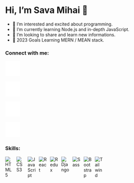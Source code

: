 # Hi, I’m Sava Mihai 👋 

- 👀 I’m interested and excited about programming.
- 🌱 I’m currently learning Node.js and in-depth JavaScript.
- 💞️ I’m looking to share and learn new informations.
- 🥅 2023 Goals Learning MERN / MEAN stack.

### Connect with me:

<!-- [![website](./img/globe-light.svg)](https://www.websavanthub.com/#gh-light-mode-only) -->
[![website](./img/globe-dark.svg)](https://www.websavanthub.com/)
<!-- &nbsp;&nbsp; -->
<!-- [![website](./img/linkedin-light.svg)](https://www.linkedin.com/in/mihai-sava-517534242#gh-light-mode-only) -->
[![website](./img/linkedin-dark.svg)](https://www.linkedin.com/in/mihai-sava-517534242)
<!-- &nbsp;&nbsp; -->
<!-- [![website](./img/instagram-light.svg)](https://www.instagram.com/savamihai/?r=nametag#gh-light-mode-only) -->
[![website](./img/instagram-dark.svg)](https://www.instagram.com/savamihai/?r=nametag)
<!-- &nbsp;&nbsp; -->
<!-- [![website](./img/twitter-light.svg)](https://twitter.com/MihaiSava98#gh-light-mode-only) -->
[![website](./img/twitter-dark.svg)](https://twitter.com/MihaiSava98)



### Skills:
<img align="left" alt="HTML5" width="26px" src="https://cdn.jsdelivr.net/gh/devicons/devicon/icons/html5/html5-original.svg" style="padding-right:10px;" />
<img align="left" alt="CSS3" width="26px" src="https://cdn.jsdelivr.net/gh/devicons/devicon/icons/css3/css3-original.svg" style="padding-right:10px;" />
<img align="left" alt="JavaScript" width="26px" src="https://cdn.jsdelivr.net/gh/devicons/devicon/icons/javascript/javascript-original.svg" style="padding-right:10px;" />
<img align="left" alt="React" width="26px" src="https://cdn.jsdelivr.net/gh/devicons/devicon/icons/react/react-original.svg" style="padding-right:10px;" />
<img align="left" alt="Redux" width="26px" src="https://raw.githubusercontent.com/reduxjs/redux/master/logo/logo.png" style="padding-right:10px;" />
<img align="left" alt="Django" width="26px" src="https://cdn.iconscout.com/icon/free/png-256/django-1-282754.png" style="padding-right:10px;" />
<img align="left" alt="Sass" width="26px" src="https://cdn.jsdelivr.net/gh/devicons/devicon/icons/sass/sass-original.svg" style="padding-right:10px;" />
<img align="left" alt="Bootstrap" width="26px" src="https://upload.wikimedia.org/wikipedia/commons/b/b2/Bootstrap_logo.svg" style="padding-right:10px;" />
<img align="left" alt="Tailwind" width="26px" src="https://upload.wikimedia.org/wikipedia/commons/d/d5/Tailwind_CSS_Logo.svg" style="padding-right:10px;" />
